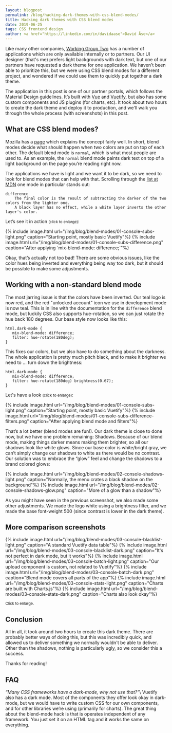 ```yaml
---
layout: blogpost
permalink: /blog/hacking-dark-themes-with-css-blend-modes/
title: Hacking dark themes with CSS blend modes
date: 2019-06-25
tags: CSS frontend design
author: <a href="https://linkedin.com/in/davidaase">David Åse</a>
---
```


Like many other companies, [Working Group Two](/) has a number of applications which are
only available internally or to partners.
Our UI designer (that's me) prefers light backgrounds with dark text, but one of our
partners have requested a dark theme for one application. We haven't been able to prioritize this,
but we were using CSS blend modes for a different project, and wondered if we could use them
to quickly put together a dark theme.

The application in this post is one of our partner portals, which follows the Material Design
guidelines. It’s built with [Vue](https://vuejs.org/) and [Vuetify](https://vuetifyjs.com/en/),
but also has some custom components and JS plugins (for charts, etc).
It took about two hours to create the dark theme and deploy it to production, and we'll walk
you through the whole process (with screenshots) in this post.

## What are CSS blend modes?
Mozilla has a [page](https://developer.mozilla.org/en-US/docs/Web/CSS/blend-mode) which explains
the concept fairly well. In short, blend modes decide what should happen when two colors are
put on top of each other. The default blend mode is `normal`, which is what most people are used to.
As an example, the `normal` blend mode paints dark text on top of a light background on the
page you’re reading right now.

The applications we have is light and we want it to be dark, so we need to look for blend modes that
can help with that. Scrolling through the [list at MDN](https://developer.mozilla.org/en-US/docs/Web/CSS/blend-mode)
one mode in particular stands out:

```
difference
    The final color is the result of subtracting the darker of the two colors from the lighter one.
    A black layer has no effect, while a white layer inverts the other layer's color.
```

Let’s see it in action <small>(click to enlarge)</small>:

<div class="uk-child-width-1-3 uk-child-width-1-2@s bordered-gallery" uk-grid uk-lightbox="animation: fade">
    {% include image.html url="/img/blog/blend-modes/01-console-subs-light.png" caption="Starting point, mostly basic Vuetify"%}
    {% include image.html url="/img/blog/blend-modes/01-console-subs-difference.png" caption="After applying `mix-blend-mode: difference;`"%}
</div>

Okay, that’s actually not too bad! There are some obvious issues, like the color hues being
inverted and everything being way too dark, but it should be possible to make some adjustments.

## Working with a non-standard blend mode
The most jarring issue is that the colors have been inverted.
Our teal logo is now red, and the red "unlocked account" icon we use in development mode is now teal.
This is in line with the documentation for the `difference` blend mode, but luckily CSS also supports hue-rotation,
so we can just rotate the hue back 180 degrees. Our base style now looks like this:

```
html.dark-mode {
   mix-blend-mode: difference;
   filter: hue-rotate(180deg);
}
```

This fixes our colors, but we also have to do something about the darkness.
The whole application is pretty much pitch black, and to make it brighter we need to … turn down the brightness:

```
html.dark-mode {
   mix-blend-mode: difference;
   filter: hue-rotate(180deg) brightness(0.67);
}
```

Let's have a look <small>(click to enlarge)</small>:

<div class="uk-child-width-1-3 uk-child-width-1-2@s bordered-gallery" uk-grid uk-lightbox="animation: fade">
    {% include image.html url="/img/blog/blend-modes/01-console-subs-light.png" caption="Starting point, mostly basic Vuetify"%}
    {% include image.html url="/img/blog/blend-modes/01-console-subs-difference-filters.png" caption="After applying blend mode and filters"%}
</div>

That’s a lot better (blend modes are fun!). Our dark theme is close to done now,
but we have one problem remaining: Shadows. Because of our blend mode, making
things darker means making them brighter, so all our shadows look like white glows.
Since our base color is white/bright gray, we can’t simply change our shadows to white as there would be no contrast.
Our solution was to embrace the “glow” feel and change the shadows to a brand colored glows:

<div class="uk-child-width-1-3 uk-child-width-1-2@s bordered-gallery" uk-grid uk-lightbox="animation: fade">
    {% include image.html url="/img/blog/blend-modes/02-console-shadows-light.png" caption="Normally, the menu crates a black shadow on the background"%}
    {% include image.html url="/img/blog/blend-modes/02-console-shadows-glow.png" caption="More of a glow than a shadow"%}
</div>

As you might have seen in the previous screenshot, we also made some other adjustments.
We made the logo white using a brightness filter, and we made the base font-weight 500
(since contrast is lower in the dark theme).

## More comparison screenshots

<div class="uk-child-width-1-3 uk-child-width-1-6@s bordered-gallery" uk-grid uk-lightbox="animation: fade">
    {% include image.html url="/img/blog/blend-modes/03-console-blacklist-light.png" caption="A standard Vuetify data table"%}
    {% include image.html url="/img/blog/blend-modes/03-console-blacklist-dark.png" caption="It's not perfect in dark mode, but it works"%}
    {% include image.html url="/img/blog/blend-modes/03-console-batch-light.png" caption="Our upload component is custom, not related to Vuetify"%}
    {% include image.html url="/img/blog/blend-modes/03-console-batch-dark.png" caption="Blend mode covers all parts of the app"%}
    {% include image.html url="/img/blog/blend-modes/03-console-stats-light.png" caption="Charts are built with Charts.js"%}
    {% include image.html url="/img/blog/blend-modes/03-console-stats-dark.png" caption="Charts also look okay"%}
</div>

<small>Click to enlarge.</small>

## Conclusion
All in all, it took around two hours to create this dark theme. There are probably better ways of doing this,
but this was incredibly quick, and allowed us to deliver something we normally wouldn't be able to deliver.
Other than the shadows, nothing is particularly ugly, so we consider this a success.

Thanks for reading!

## FAQ

*“Many CSS frameworks have a dark-mode, why not use that?”*\\
Vuetify also has a dark mode. Most of the components they offer look okay in dark-mode, but we would have
to write custom CSS for our own components, and for other libraries we’re using (primarily for charts).
The great thing about the blend-mode hack is that is operates independent of any framework.
You just set it on an HTML tag and it works the same on everything.
